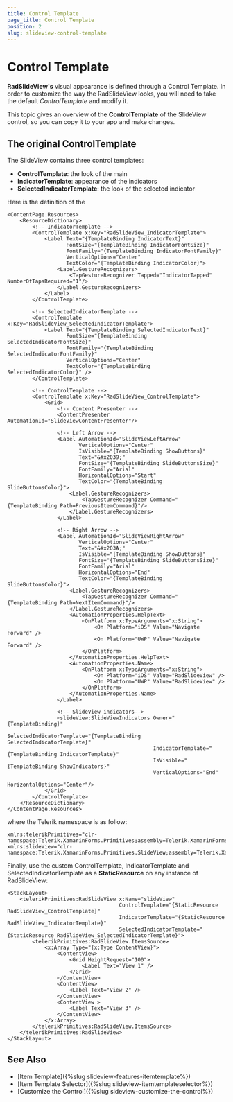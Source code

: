 ```yaml
---
title: Control Template
page_title: Control Template
position: 2
slug: slideview-control-template
---
```


# Control Template

**RadSlideView's** visual appearance is defined through a Control Template. In order to customize the way the RadSlideView looks, you will need to take the default *ControlTemplate* and modify it.

This topic gives an overview of the **ControlTemplate** of the SlideView control, so you can copy it to your app and make changes.

## The original ControlTemplate

The SlideView contains three control templates:

* **ControlTemplate**: the look of the main
* **IndicatorTemplate**: appearance of the indicators
* **SelectedIndicatorTemplate**: the look of the selected indicator

Here is the definition of the 

```XAML
<ContentPage.Resources>
    <ResourceDictionary>
		<!-- IndicatorTemplate -->
        <ControlTemplate x:Key="RadSlideView_IndicatorTemplate">
            <Label Text="{TemplateBinding IndicatorText}"
	               FontSize="{TemplateBinding IndicatorFontSize}"
	               FontFamily="{TemplateBinding IndicatorFontFamily}"
	               VerticalOptions="Center"
	               TextColor="{TemplateBinding IndicatorColor}">
                <Label.GestureRecognizers>
                    <TapGestureRecognizer Tapped="IndicatorTapped" NumberOfTapsRequired="1"/>
                </Label.GestureRecognizers>
            </Label>
        </ControlTemplate>
		
		<!-- SelectedIndicatorTemplate -->
        <ControlTemplate x:Key="RadSlideView_SelectedIndicatorTemplate">
            <Label Text="{TemplateBinding SelectedIndicatorText}"
	               FontSize="{TemplateBinding SelectedIndicatorFontSize}"
	               FontFamily="{TemplateBinding SelectedIndicatorFontFamily}"
	               VerticalOptions="Center"
	               TextColor="{TemplateBinding SelectedIndicatorColor}" />
        </ControlTemplate>
		
		<!-- ControlTemplate -->
        <ControlTemplate x:Key="RadSlideView_ControlTemplate">
            <Grid>
				<!-- Content Presenter -->
                <ContentPresenter AutomationId="SlideViewContentPresenter"/>
				
				<!-- Left Arrow -->
                <Label AutomationId="SlideViewLeftArrow" 
					   VerticalOptions="Center"
	                   IsVisible="{TemplateBinding ShowButtons}"
	                   Text="&#x2039;"
	                   FontSize="{TemplateBinding SlideButtonsSize}"
	                   FontFamily="Arial"
	                   HorizontalOptions="Start"
	                   TextColor="{TemplateBinding SlideButtonsColor}">
                    <Label.GestureRecognizers>
                        <TapGestureRecognizer Command="{TemplateBinding Path=PreviousItemCommand}"/>
                    </Label.GestureRecognizers>
                </Label>

				<!-- Right Arrow -->
                <Label AutomationId="SlideViewRightArrow"    
	                   VerticalOptions="Center" 
	                   Text="&#x203A;" 
	                   IsVisible="{TemplateBinding ShowButtons}"
	                   FontSize="{TemplateBinding SlideButtonsSize}"
	                   FontFamily="Arial"
	                   HorizontalOptions="End"
	                   TextColor="{TemplateBinding SlideButtonsColor}">
                    <Label.GestureRecognizers>
                        <TapGestureRecognizer Command="{TemplateBinding Path=NextItemCommand}"/>
                    </Label.GestureRecognizers>
                    <AutomationProperties.HelpText>
                        <OnPlatform x:TypeArguments="x:String">
                            <On Platform="iOS" Value="Navigate Forward" />
                            <On Platform="UWP" Value="Navigate Forward" />
                        </OnPlatform>
                    </AutomationProperties.HelpText>
                    <AutomationProperties.Name>
                        <OnPlatform x:TypeArguments="x:String">
                            <On Platform="iOS" Value="RadSlideView" />
                            <On Platform="UWP" Value="RadSlideView" />
                        </OnPlatform>
                    </AutomationProperties.Name>
                </Label>

				<!-- SlideView indicators-->
                <slideView:SlideViewIndicators Owner="{TemplateBinding}"
	                                           SelectedIndicatorTemplate="{TemplateBinding SelectedIndicatorTemplate}"
	                                           IndicatorTemplate="{TemplateBinding IndicatorTemplate}"
	                                           IsVisible="{TemplateBinding ShowIndicators}"
	                                           VerticalOptions="End"
	                                           HorizontalOptions="Center"/>
            </Grid>
        </ControlTemplate>
    </ResourceDictionary>
</ContentPage.Resources>
```

where the Telerik namespace is as follow:

```XAML
xmlns:telerikPrimitives="clr-namespace:Telerik.XamarinForms.Primitives;assembly=Telerik.XamarinForms.Primitives"
xmlns:slideView="clr-namespace:Telerik.XamarinForms.Primitives.SlideView;assembly=Telerik.XamarinForms.Primitives"
```

Finally, use the custom ControlTemplate, IndicatorTemplate and SelectedIndicatorTemplate as a **StaticResource** on any instance of RadSlideView:

```XAML
<StackLayout>
    <telerikPrimitives:RadSlideView x:Name="slideView"
                                    ControlTemplate="{StaticResource RadSlideView_ControlTemplate}"
                                    IndicatorTemplate="{StaticResource RadSlideView_IndicatorTemplate}"
                                    SelectedIndicatorTemplate="{StaticResource RadSlideView_SelectedIndicatorTemplate}">
        <telerikPrimitives:RadSlideView.ItemsSource>
            <x:Array Type="{x:Type ContentView}">
                <ContentView>
                    <Grid HeightRequest="100">
                        <Label Text="View 1" />
                    </Grid>
                </ContentView>
                <ContentView>
                    <Label Text="View 2" />
                </ContentView>
                <ContentView >
                    <Label Text="View 3" />
                </ContentView>
            </x:Array>
        </telerikPrimitives:RadSlideView.ItemsSource>
    </telerikPrimitives:RadSlideView>
</StackLayout>
```

## See Also

- [Item Template]({%slug slideview-features-itemtemplate%})
- [Item Template Selector]({%slug slideview-itemtemplateselector%})
- [Customize the Control]({%slug sideview-customize-the-control%})
